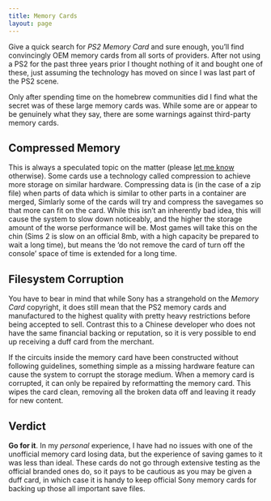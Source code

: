 ```yaml
---
title: Memory Cards
layout: page
---
```


Give a quick search for _PS2 Memory Card_ and sure enough, you’ll find convincingly OEM memory cards from all sorts of providers. After not using a PS2 for the past three years prior I thought nothing of it and bought one of these, just assuming the technology has moved on since I was last part of the PS2 scene.

Only after spending time on the homebrew communities did I find what the secret was of these large memory cards was. While some are or appear to be genuinely what they say, there are some warnings against third-party memory cards.

## Compressed Memory

This is always a speculated topic on the matter (please [let me know](https://revive.today/contact) otherwise). Some cards use a technology called compression to achieve more storage on similar hardware. Compressing data is (in the case of a zip file) when parts of data which is similar to other parts in a container are merged, Simlarly some of the cards will try and compress the savegames so that more can fit on the card. While this isn’t an inherently bad idea, this will cause the system to slow down noticeably, and the higher the storage amount of the worse performance will be. Most games will take this on the chin (Sims 2 is slow on an official 8mb, with a high capacity be prepared to wait a long time), but means the ‘do not remove the card of turn off the console’ space of time is extended for a long time.

## Filesystem Corruption

You have to bear in mind that while Sony has a strangehold on the _Memory Card_ copyright, it does still mean that the PS2 memory cards and manufactured to the highest quality with pretty heavy restrictions before being accepted to sell. Contrast this to a Chinese developer who does not have the same financial backing or reputation, so it is very possible to end up receiving a duff card from the merchant.

If the circuits inside the memory card have been constructed without following guidelines, something simple as a missing hardware feature can cause the system to corrupt the storage medium. When a memory card is corrupted, it can only be repaired by reformatting the memory card. This wipes the card clean, removing all the broken data off and leaving it ready for new content.

## Verdict

**Go for it**. In my _personal_ experience, I have had no issues with one of the unofficial memory card losing data, but the experience of saving games to it was less than ideal. These cards do not go through extensive testing as the official branded ones do, so it pays to be cautious as you may be given a duff card, in which case it is handy to keep official Sony memory cards for backing up those all important save files.